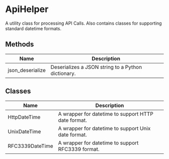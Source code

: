 
# ApiHelper

A utility class for processing API Calls. Also contains classes for supporting standard datetime formats.

## Methods

| Name | Description |
|  --- | --- |
| json_deserialize | Deserializes a JSON string to a Python dictionary. |

## Classes

| Name | Description |
|  --- | --- |
| HttpDateTime | A wrapper for datetime to support HTTP date format. |
| UnixDateTime | A wrapper for datetime to support Unix date format. |
| RFC3339DateTime | A wrapper for datetime to support RFC3339 format. |

